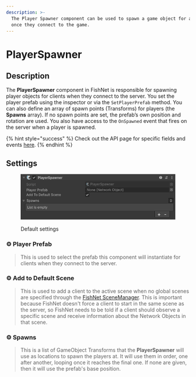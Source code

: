 ```yaml
---
description: >-
  The Player Spawner component can be used to spawn a game object for a client
  once they connect to the game.
---
```


# PlayerSpawner

## Description <a href="#server-and-host" id="server-and-host"></a>

The **PlayerSpawner** component in FishNet is responsible for spawning player objects for clients when they connect to the server. You set the player prefab using the inspector or via the `SetPlayerPrefab` method. You can also define an array of spawn points (Transforms) for players (the **Spawns** array). If no spawn points are set, the prefab’s own position and rotation are used. You also have access to the `OnSpawned` event that fires on the server when a player is spawned.

{% hint style="success" %}
Check out the API page for specific fields and events [here](https://fish-networking.com/FishNet/api/api/FishNet.Component.Spawning.PlayerSpawner.html).
{% endhint %}

## Settings <a href="#server-and-host" id="server-and-host"></a>

<div align="left"><figure><img src="../../.gitbook/assets/player-spawner-component.png" alt=""><figcaption><p>Default settings</p></figcaption></figure></div>

### :gear: **Player Prefab**

> This is used to select the prefab this component will instantiate for clients when they connect to the server.

### :gear: **Add to Default Scene**

> This is used to add a client to the active scene when no global scenes are specified through the [FishNet SceneManager](../../guides/features/scene-management/). This is important because FishNet doesn't force a client to start in the same scene as the server, so FishNet needs to be told if a client should observe a specific scene and receive information about the Network Objects in that scene.

### :gear: **Spawns**

> This is a list of GameObject Transforms that the **PlayerSpawner** will use as locations to spawn the players at. It will use them in order, one after another, looping once it reaches the final one. If none are given, then it will use the prefab's base position.
